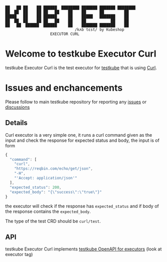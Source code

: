 ```
██   ██ ██    ██ ██████  ████████ ███████ ███████ ████████ 
██  ██  ██    ██ ██   ██    ██    ██      ██         ██    
█████   ██    ██ ██████     ██    █████   ███████    ██    
██  ██  ██    ██ ██   ██    ██    ██           ██    ██    
██   ██  ██████  ██████     ██    ███████ ███████    ██    
                               /kʌb tɛst/ by Kubeshop
                    EXECUTOR CURL
```

<!-- try to enable it after snyk resolves https://github.com/snyk/snyk/issues/347

Known vulnerabilities: ![testkube](https://snyk.io/test/github/kubeshop/testkube/badge.svg)
![testkube-operator](https://snyk.io/test/github/kubeshop-operator/testkube/badge.svg)
![helm-charts](https://snyk.io/test/github/kubeshop/helm-charts/badge.svg)
-->

# Welcome to testkube Executor Curl

testkube Executor Curl is the test executor for [testkube](https://testkube.io) that is using [Curl](https://curl.se/).

# Issues and enchancements

Please follow to main testkube repository for reporting any [issues](https://github.com/kubeshop/testkube/issues) or [discussions](https://github.com/kubeshop/testkube/discussions)

## Details

Curl executor is a very simple one, it runs a curl command given as the input and check the response for expected status and body, the input is of form

```js
{
  "command": [
    "curl",
    "https://reqbin.com/echo/get/json",
    "-H",
    "'Accept: application/json'"
  ],
  "expected_status": 200,
  "expected_body": "{\"success\":\"true\"}"
}
```

the executor will check if the response has `expected_status` and if body of the response contains the `expected_body`.

The type of the test CRD should be `curl/test`.

## API

testkube Executor Curl implements [testkube OpenAPI for executors](https://kubeshop.github.io/testkube/openapi/#operations-tag-executor) (look at executor tag)
